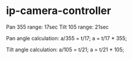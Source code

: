 # ip-camera-controller

Pan 355 range: 17sec
Tilt 105 range: 21sec

Pan angle calculation:
a/355 = t/17;
a = t/17 * 355;

Tilt angle calculation:
a/105 = t/21;
a = t/21 * 105;
